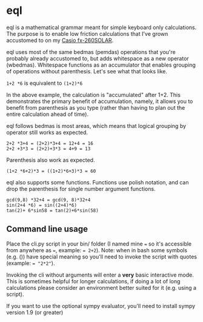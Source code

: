 eql
=======

eql is a mathematical grammar meant for simple keyboard only calculations. The purpose is to enable low friction calculations that I've grown accustomed to on my [Casio fx-260SOLAR](https://github.com/CalebJohn/eql/blob/master/media/casio.png).

eql uses most of the same bedmas (pemdas) operations that you're probably already accustomed to, but adds whitespace as a new operator (wbedmas). Whitespace functions as an accumulator that enables grouping of operations without parenthesis. Let's see what that looks like.

`1+2 *6` is equivalent to `(1+2)*6`

In the above example, the calculation is "accumulated" after 1+2. This demonstrates the primary benefit of accumulation, namely, it allows you to benefit from parenthesis as you type (rather than having to plan out the entire calculation ahead of time).

eql follows bedmas is most areas, which means that logical grouping by operator still works as expected.

```
2+2 *3+4 = (2+2)*3+4 = 12+4 = 16
2+2 +3*3 = (2+2)+3*3 = 4+9 = 13
```

Parenthesis also work as expected.

```
(1+2 *6+2)*3 = ((1+2)*6+3)*3 = 60
```

eql also supports some functions. Functions use polish notation, and can drop the parenthesis for single number argument functions.

```
gcd(9,8) *32+4 = gcd(9, 8)*32+4
sin(2+4 *6) = sin((2+4)*6)
tan(2)+ 6*sin58 = tan(2)+6*sin(58)
```

## Command line usage
Place the cli.py script in your bin/ folder (I named mine `=` so it's accessible from anywhere as `=`, example: `= 2+2`). Note: when in bash some symbols (e.g. \(\)) have special meaning so you'll need to invoke the script with quotes (example: `= "2*2"`).

Invoking the cli without arguments will enter a **very** basic interactive mode. This is sometimes helpful for longer calculations, if doing a lot of long calculations please consider an environment better suited for it (e.g. using a script).

If you want to use the optional sympy evaluator, you'll need to install sympy version 1.9 (or greater)
